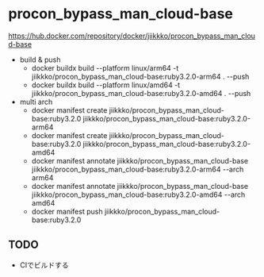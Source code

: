 # procon_bypass_man_cloud-base
https://hub.docker.com/repository/docker/jiikkko/procon_bypass_man_cloud-base

* build & push
    * docker buildx build --platform linux/arm64 -t jiikkko/procon_bypass_man_cloud-base:ruby3.2.0-arm64 . --push
    * docker buildx build --platform linux/amd64 -t jiikkko/procon_bypass_man_cloud-base:ruby3.2.0-amd64 . --push
* multi arch
    * docker manifest create jiikkko/procon_bypass_man_cloud-base:ruby3.2.0 jiikkko/procon_bypass_man_cloud-base:ruby3.2.0-arm64
    * docker manifest create jiikkko/procon_bypass_man_cloud-base:ruby3.2.0 jiikkko/procon_bypass_man_cloud-base:ruby3.2.0-amd64
    * docker manifest annotate jiikkko/procon_bypass_man_cloud-base jiikkko/procon_bypass_man_cloud-base:ruby3.2.0-arm64 --arch arm64
    * docker manifest annotate jiikkko/procon_bypass_man_cloud-base jiikkko/procon_bypass_man_cloud-base:ruby3.2.0-amd64 --arch amd64
    * docker manifest push jiikkko/procon_bypass_man_cloud-base:ruby3.2.0

## TODO
* CIでビルドする
